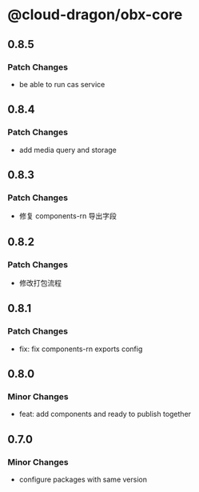 # @cloud-dragon/obx-core

## 0.8.5

### Patch Changes

- be able to run cas service

## 0.8.4

### Patch Changes

- add media query and storage

## 0.8.3

### Patch Changes

- 修复 components-rn 导出字段

## 0.8.2

### Patch Changes

- 修改打包流程

## 0.8.1

### Patch Changes

- fix: fix components-rn exports config

## 0.8.0

### Minor Changes

- feat: add components and ready to publish together

## 0.7.0

### Minor Changes

- configure packages with same version

